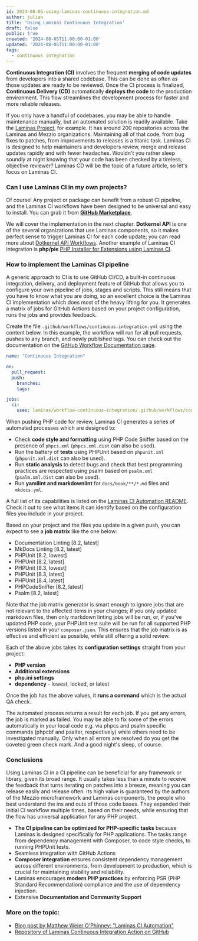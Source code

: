 ```yaml
---
id: 2024-08-05-using-laminas-continuous-integration.md
author: julian
title: 'Using Laminas Continuous Integration'
draft: false
public: true
created: '2024-08-05T11:00:00-01:00'
updated: '2024-08-05T11:00:00-01:00'
tags:
  - continuous integration
---
```


**Continuous Integration (CI)** involves the frequent **merging of code updates** from developers into a shared codebase.
This can be done as often as those updates are ready to be reviewed. Once the CI process is finalized, **Continuous Delivery (CD)** automatically **deploys the code** to the production environment.
This flow streamlines the development process for faster and more reliable releases.

<!--- EXTENDED -->

If you only have a handful of codebases, you may be able to handle maintenance manually, but an automated solution is readily available.
Take the [Laminas Project](https://github.com/laminas), for example.
It has around 200 repositories across the Laminas and Mezzio organizations.
Maintaining all of that code, from bug fixes to patches, from improvements to releases is a titanic task.
Laminas CI is designed to help maintainers and developers review, merge and release updates rapidly and with fewer headaches.
Wouldn't you rather sleep soundly at night knowing that your code has been checked by a tireless, objective reviewer?
Laminas CD will be the topic of a future article, so let's focus on Laminas CI.

### Can I use Laminas CI in my own projects?

Of course! Any project or package can benefit from a robust CI pipeline, and the Laminas CI workflows have been designed to be universal and easy to install.
You can grab it from [**GitHub Marketplace**](https://github.com/marketplace/actions/laminas-continuous-integration).

We will cover the implementation in the next chapter.
**Dotkernel API** is one of the several organizations that use Laminas components, so it makes perfect sense to trigger Laminas CI for each code update; you can read more about [Dotkernel API Workflows](https://github.com/dotkernel/api/tree/5.0/.github/workflows).
Another example of Laminas CI integration is **php/pie** [PHP Installer for Extensions using Laminas CI](https://github.com/php/pie/blob/main/.github/workflows/continuous-integration.yml).

### How to implement the Laminas CI pipeline

A generic approach to CI is to use GitHub CI/CD, a built-in continuous integration, delivery, and deployment feature of GitHub that allows you to configure your own pipeline of jobs, stages and scripts.
This still means that you have to know what you are doing, so an excellent choice is the Laminas CI implementation which does most of the heavy lifting for you.
It generates a matrix of jobs for GitHub Actions based on your project configuration, runs the jobs and provides feedback.

Create the file `.github/workflows/continuous-integration.yml` using the content below.
In this example, the workflow will run for all pull requests, pushes to any branch, and newly published tags.
You can check out the documentation on the [GitHub Workflow Documentation page](https://docs.github.com/en/actions/using-workflows/about-workflows).

```yaml
name: "Continuous Integration"

on:
  pull_request:
  push:
    branches:
    tags:

jobs:
  ci:
    uses: laminas/workflow-continuous-integration/.github/workflows/continuous-integration.yml@1.x
```

When pushing PHP code for review, Laminas CI generates a series of automated processes which are designed to:

- Check **code style and formatting** using PHP Code Sniffer based on the presence of `phpcs.xml` (`phpcs.xml.dist` can also be used).
- Run the battery of **tests** using PHPUnit based on `phpunit.xml` (`phpunit.xml.dist` can also be used).
- Run **static analysis** to detect bugs and check that best programming practices are respected using psalm based on `psalm.xml` (`psalm.xml.dist` can also be used).
- Run **yamllint and markdownlint** for `docs/book/**/*.md` files and `mkdocs.yml`.

A full list of its capabilities is listed on the [Laminas CI Automation README](https://github.com/laminas/laminas-ci-matrix-action).
Check it out to see what items it can identify based on the configuration files you include in your project.

Based on your project and the files you update in a given push, you can expect to see a **job matrix** like the one below:

- Documentation Linting [8.2, latest]
- MkDocs Linting [8.2, latest]
- PHPUnit [8.2, lowest]
- PHPUnit [8.2, latest]
- PHPUnit [8.3, lowest]
- PHPUnit [8.3, latest]
- PHPUnit [8.4, latest]
- PHPCodeSniffer [8.2, latest]
- Psalm [8.2, latest]

Note that the job matrix generator is smart enough to ignore jobs that are not relevant to the affected items in your changes; if you only updated markdown files, then only markdown linting jobs will be run, or, if you've updated PHP code, your PHPUnit test suite will be run for all supported PHP versions listed in your `composer.json`.
This ensures that the job matrix is as effective and efficient as possible, while still offering a solid review.

Each of the above jobs takes its **configuration settings** straight from your project:

- **PHP version**
- **Additional extensions**
- **php.ini settings**
- **dependency** - lowest, locked, or latest

Once the job has the above values, it **runs a command** which is the actual QA check.

The automated process returns a result for each job.
If you get any errors, the job is marked as failed.
You may be able to fix some of the errors automatically in your local code e.g. via phpcs and psalm specific commands (phpcbf and psalter, respectively) while others need to be investigated manually.
Only when all errors are resolved do you get the coveted green check mark. And a good night's sleep, of course.

### Conclusions

Using Laminas CI in a CI pipeline can be beneficial for any framework or library, given its broad range.
It usually takes less than a minute to receive the feedback that turns iterating on patches into a breeze, meaning you can release easily and release often.
Its high value is guaranteed by the authors of the Mezzio microframework and Laminas components, the people who best understand the ins and outs of those code bases.
They expanded their initial CI workflow multiple times, based on their needs, while ensuring that the flow has universal application for any PHP project.

- **The CI pipeline can be optimized for PHP-specific tasks** because Laminas is designed specifically for PHP applications. 
  The tasks range from dependency management with Composer, to code style checks, to running PHPUnit tests.
- Seamless integration with GitHub Actions
- **Composer integration** ensures consistent dependency management across different environments, from development to production, which is crucial for maintaining stability and reliability.
- Laminas encourages **modern PHP practices** by enforcing PSR (PHP Standard Recommendation) compliance and the use of dependency injection.
- Extensive **Documentation and Community Support**

### More on the topic:

- [Blog post by Matthew Weier O'Phinney: "Laminas CI Automation"](https://mwop.net/blog/2021-03-12-laminas-ci.html)
- [Repository of Laminas Continuous Integration Action on GitHub](https://github.com/laminas/laminas-continuous-integration-action)
